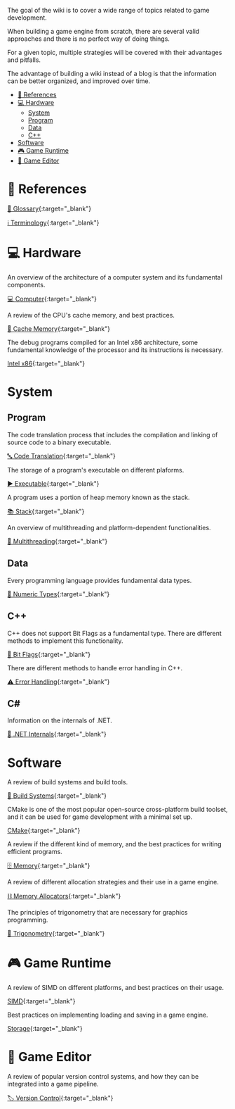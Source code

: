 The goal of the wiki is to cover a wide range of topics related to game development.

When building a game engine from scratch, there are several valid approaches and there is no perfect way of doing things.

For a given topic, multiple strategies will be covered with their advantages and pitfalls.

The advantage of building a wiki instead of a blog is that the information can be better organized, and improved over time.

- [📖 References](#-references)
- [💻 Hardware](#-hardware)
  - [System](#system)
  - [Program](#program)
  - [Data](#data)
  - [C++](#c++)
- [Software](#software)
- [🎮 Game Runtime](#-game-runtime)
- [🎨 Game Editor](#-game-editor)

# 📖 References

[💬 Glossary](Glossary.html){:target="_blank"}

[ℹ️ Terminology](Terminology.html){:target="_blank"}

# 💻 Hardware

An overview of the architecture of a computer system and its fundamental components.

[💻 Computer](https://www.notion.so/juliendelezenne/Computer-70c2c3fbbc29446782e02b8e0e6be940){:target="_blank"}


A review of the CPU's cache memory, and best practices.

[🚅 Cache Memory](https://www.notion.so/juliendelezenne/Cache-Memory-718834f4e1ce43549eecdf397833cac1){:target="_blank"}


The debug programs compiled for an Intel x86 architecture, some fundamental knowledge of the processor and its instructions is necessary.

[Intel x86](https://www.notion.so/juliendelezenne/Intel-x86-2401eae3086343d5a9381998ebe9419d){:target="_blank"}

# System

## Program

The code translation process that includes the compilation and linking of source code to a binary executable.

[🔤 Code Translation](https://www.notion.so/juliendelezenne/Code-Translation-cb66ee3bb4be4240bbff99ddb5057a54){:target="_blank"}


The storage of a program's executable on different plaforms.

[▶️ Executable](https://www.notion.so/juliendelezenne/Executable-5c6143da707145ddb89b15dc24e29d61){:target="_blank"}


A program uses a portion of heap memory known as the stack.

[📚 Stack](https://www.notion.so/juliendelezenne/Stack-eddf0c34dc934379ab05627709fff38f){:target="_blank"}


An overview of multithreading and platform-dependent functionalities.

[🔀 Multithreading](https://www.notion.so/juliendelezenne/Multithreading-6081d956dabc43ad95c57aa9eaced001){:target="_blank"}

## Data

Every programming language provides fundamental data types.

[🔢 Numeric Types](https://www.notion.so/juliendelezenne/Numeric-Types-d562f84c7ea645d690e6bbf2bf361923){:target="_blank"}

## C++

C++ does not support Bit Flags as a fundamental type. There are different methods to implement this functionality.

[🚩 Bit Flags](https://www.notion.so/juliendelezenne/Bit-Flags-b6f54688b0684f539bf11149fd8c4cd9){:target="_blank"}

There are different methods to handle error handling in C++.

[⚠️ Error Handling](https://www.notion.so/juliendelezenne/Errors-5ae5a4ffe58049359821c5534a93cf26){:target="_blank"}

## C#

Information on the internals of .NET.

[👾 .NET Internals](){:target="_blank"}

# Software

A review of build systems and build tools.

[🔨 Build Systems](https://www.notion.so/juliendelezenne/Build-System-d66da054a959417096d99d4bf9922afd){:target="_blank"}


CMake is one of the most popular open-source cross-platform build toolset, and it can be used for game development with a minimal set up.

[CMake](https://www.notion.so/juliendelezenne/CMake-681851c9506b4e23a22418f97e20cc1a){:target="_blank"}


A review if the different kind of memory, and the best practices for writing efficient programs.

[🗄 Memory](https://www.notion.so/juliendelezenne/Memory-6c8b73d5c1e042d78bbe01ac5e6e750b){:target="_blank"}


A review of different allocation strategies and their use in a game engine.

[⛓ Memory Allocators](https://www.notion.so/juliendelezenne/Allocators-efa67ff35a314cb48e36a13f038a419e){:target="_blank"}


The principles of trigonometry that are necessary for graphics programming.

[📐 Trigonometry](https://www.notion.so/juliendelezenne/Trigonometry-911029bf6ea64c9baf2925474d65dcd1){:target="_blank"}

# 🎮 Game Runtime

A review of SIMD on different platforms, and best practices on their usage.

[SIMD](https://www.notion.so/juliendelezenne/SIMD-4e4aca2cf1a94c93ac3b2d1beca4cc57){:target="_blank"}


Best practices on implementing loading and saving in a game engine.

[Storage](https://www.notion.so/juliendelezenne/Storage-3d27f6623a6946efa078299f4b17fe40){:target="_blank"}

# 🎨 Game Editor

A review of popular version control systems, and how they can be integrated into a game pipeline.

[🏷 Version Control](https://www.notion.so/juliendelezenne/Version-Control-be7595ca455d412fbac8c67a7f1698da){:target="_blank"}


